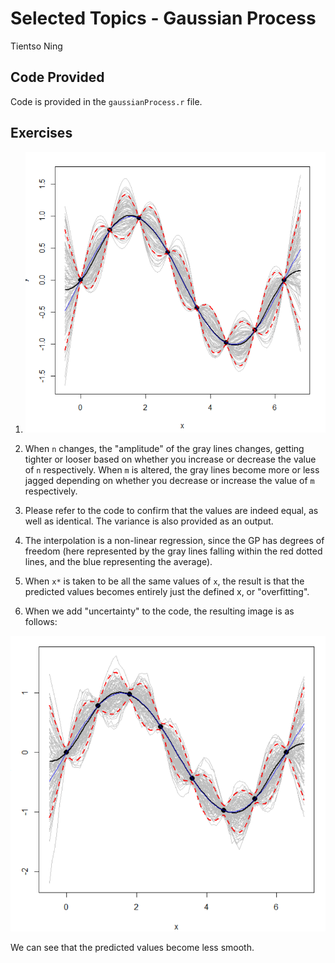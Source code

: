 # Selected Topics - Gaussian Process
Tientso Ning

## Code Provided
Code is provided in the `gaussianProcess.r` file.

## Exercises
1. ![Image 1](img1.PNG)

2. When `n` changes, the "amplitude" of the gray lines changes, getting tighter or looser based on whether you increase or decrease the value of `n` respectively. When `m` is altered, the gray lines become more or less jagged depending on whether you decrease or increase the value of `m` respectively.

3. Please refer to the code to confirm that the values are indeed equal, as well as identical. The variance is also provided as an output.

4. The interpolation is a non-linear regression, since the GP has degrees of freedom (here represented by the gray lines falling within the red dotted lines, and the blue representing the average).

5. When `x*` is taken to be all the same values of `x`, the result is that the predicted values becomes entirely just the defined x, or "overfitting".

6. When we add "uncertainty" to the code, the resulting image is as follows:

![Image 2](img2.PNG)

We can see that the predicted values become less smooth.
